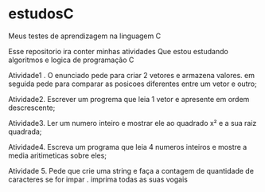 # estudosC
Meus testes de aprendizagem na linguagem C

Esse repositorio ira conter minhas atividades 
Que estou estudando algoritmos e logica de programação C

Atividade1 . O enunciado pede para criar 2 vetores e armazena valores. em seguida pede para comparar as posicoes diferentes entre um vetor e outro;

Atividade2. Escrever um progrema que leia 1 vetor e apresente em ordem descrescente;

Atividade3. Ler um numero inteiro e mostrar ele ao quadrado x² e a sua raiz quadrada;

Atividade4. Escreva um programa que leia 4 numeros inteiros e mostre a media aritimeticas sobre eles;

Atividade 5. Pede que crie uma string e faça a contagem de quantidade de caracteres se for impar . imprima todas as suas vogais
